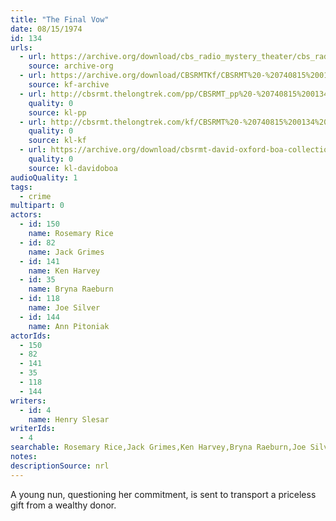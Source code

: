 ```yaml
---
title: "The Final Vow"
date: 08/15/1974
id: 134
urls: 
  - url: https://archive.org/download/cbs_radio_mystery_theater/cbs_radio_mystery_theater-0101-0150.zip/cbs_radio_mystery_theater-0101-0150%2Fcbsrmt_0134_the_final_vow.mp3
    source: archive-org
  - url: https://archive.org/download/CBSRMTKf/CBSRMT%20-%20740815%200134%20The%20Final%20Vow_kf.mp3
    source: kf-archive
  - url: http://cbsrmt.thelongtrek.com/pp/CBSRMT_pp%20-%20740815%200134%20The%20Final%20Vow.mp3
    quality: 0
    source: kl-pp
  - url: http://cbsrmt.thelongtrek.com/kf/CBSRMT%20-%20740815%200134%20The%20Final%20Vow_kf.mp3
    quality: 0
    source: kl-kf
  - url: https://archive.org/download/cbsrmt-david-oxford-boa-collection/CBSRMT-740815-0134-The-Final-Vow-(64-44)_kf-{BoA}.mp3
    quality: 0
    source: kl-davidoboa
audioQuality: 1
tags: 
  - crime
multipart: 0
actors:  
  - id: 150
    name: Rosemary Rice  
  - id: 82
    name: Jack Grimes  
  - id: 141
    name: Ken Harvey  
  - id: 35
    name: Bryna Raeburn  
  - id: 118
    name: Joe Silver  
  - id: 144
    name: Ann Pitoniak
actorIds:  
  - 150  
  - 82  
  - 141  
  - 35  
  - 118  
  - 144
writers:  
  - id: 4
    name: Henry Slesar
writerIds:  
  - 4
searchable: Rosemary Rice,Jack Grimes,Ken Harvey,Bryna Raeburn,Joe Silver,Ann Pitoniak Henry Slesar
notes: 
descriptionSource: nrl
---
```

A young nun, questioning her commitment, is sent to transport a priceless gift from a wealthy donor.
